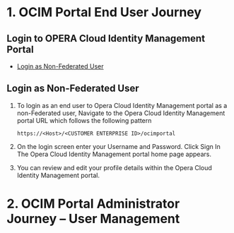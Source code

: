 # 1. OCIM Portal End User Journey

## Login to OPERA Cloud Identity Management Portal

* [Login as Non-Federated User](#login-as-non-federated-user)

## Login as Non-Federated User

1. To login as an end user to Opera Cloud Identity Management portal as a non-Federated user, Navigate to the Opera Cloud Identity Management portal URL which follows the following pattern

    ```
    https://<Host>/<CUSTOMER ENTERPRISE ID>/ocimportal
    ```

2. On the login screen  enter your Username and Password. Click Sign In
The Opera Cloud Identity Management portal home page appears.

3. You can review and edit your profile details within the Opera Cloud Identity Management portal. 


# 2. OCIM Portal Administrator Journey – User Management
